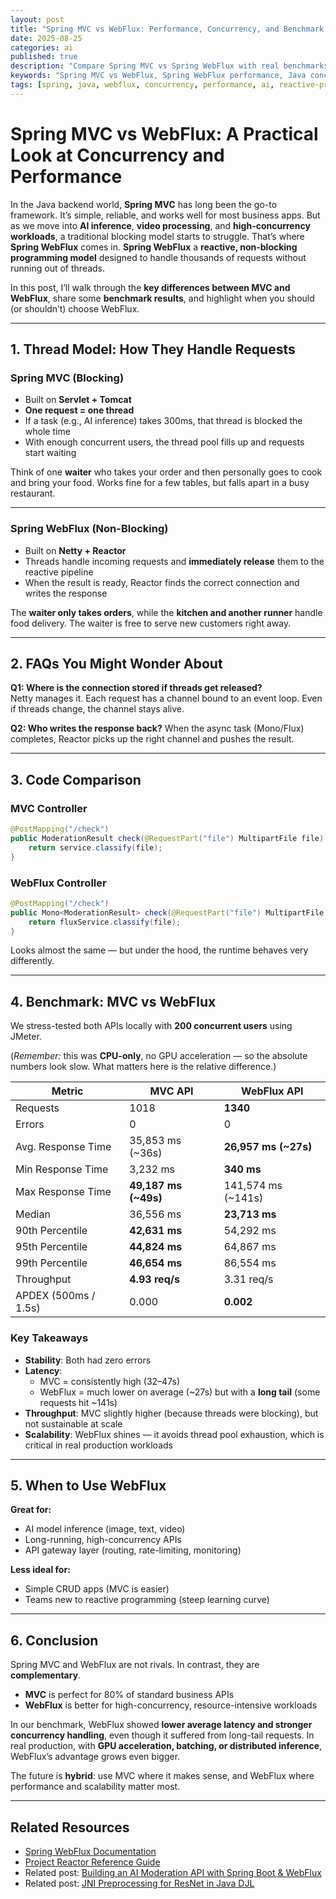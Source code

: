 ```yaml
---
layout: post
title: "Spring MVC vs WebFlux: Performance, Concurrency, and Benchmark Comparison"
date: 2025-08-25
categories: ai
published: true
description: "Compare Spring MVC vs Spring WebFlux with real benchmarks. Learn their performance, scalability, and best use cases for high-concurrency and AI applications."
keywords: "Spring MVC vs WebFlux, Spring WebFlux performance, Java concurrency, reactive programming, Spring benchmarks, API scalability, AI inference in Java"
tags: [spring, java, webflux, concurrency, performance, ai, reactive-programming, benchmarks]
---
```


# Spring MVC vs WebFlux: A Practical Look at Concurrency and Performance
In the Java backend world, **Spring MVC** has long been the go-to framework. It’s simple, reliable, and works well for most business apps. But as we move into **AI inference**, **video processing**, and **high-concurrency workloads**, a traditional blocking model starts to struggle. That’s where **Spring WebFlux** comes in. **Spring WebFlux** a **reactive, non-blocking programming model** designed to handle thousands of requests without running out of threads.

In this post, I’ll walk through the **key differences between MVC and WebFlux**, share some **benchmark results**, and highlight when you should (or shouldn’t) choose WebFlux.  

---

## 1. Thread Model: How They Handle Requests

### Spring MVC (Blocking)
- Built on **Servlet + Tomcat**
- **One request = one thread**
- If a task (e.g., AI inference) takes 300ms, that thread is blocked the whole time 
- With enough concurrent users, the thread pool fills up and requests start waiting 

Think of one **waiter** who takes your order and then personally goes to cook and bring your food. Works fine for a few tables, but falls apart in a busy restaurant.

---

### Spring WebFlux (Non-Blocking)
- Built on **Netty + Reactor**
- Threads handle incoming requests and **immediately release** them to the reactive pipeline
- When the result is ready, Reactor finds the correct connection and writes the response  

The **waiter only takes orders**, while the **kitchen and another runner** handle food delivery. The waiter is free to serve new customers right away.

---

## 2. FAQs You Might Wonder About 

**Q1: Where is the connection stored if threads get released?**  
Netty manages it. Each request has a channel bound to an event loop. Even if threads change, the channel stays alive.

**Q2: Who writes the response back?** 
When the async task (Mono/Flux) completes, Reactor picks up the right channel and pushes the result.

---

## 3. Code Comparison  

### MVC Controller
```java
@PostMapping("/check")
public ModerationResult check(@RequestPart("file") MultipartFile file) throws Exception {
    return service.classify(file);
}
```

### WebFlux Controller
```java
@PostMapping("/check")
public Mono<ModerationResult> check(@RequestPart("file") MultipartFile file) {
    return fluxService.classify(file);
}
```

Looks almost the same — but under the hood, the runtime behaves very differently.  

---

## 4. Benchmark: MVC vs WebFlux  
We stress-tested both APIs locally with **200 concurrent users** using JMeter.

(*Remember:* this was **CPU-only**, no GPU acceleration — so the absolute numbers look slow. What matters here is the relative difference.) 

| Metric | MVC API | WebFlux API |
|--------|---------|-------------|
| Requests | 1018 | **1340** |
| Errors | 0 | 0 |
| Avg. Response Time | 35,853 ms (~36s) | **26,957 ms (~27s)** |
| Min Response Time | 3,232 ms | **340 ms** |
| Max Response Time | **49,187 ms (~49s)** | 141,574 ms (~141s) |
| Median | 36,556 ms | **23,713 ms** |
| 90th Percentile | **42,631 ms** | 54,292 ms |
| 95th Percentile | **44,824 ms** | 64,867 ms |
| 99th Percentile | **46,654 ms** | 86,554 ms |
| Throughput | **4.93 req/s** | 3.31 req/s |
| APDEX (500ms / 1.5s) | 0.000 | **0.002** |

### Key Takeaways
- **Stability**: Both had zero errors 
- **Latency**:  
  - MVC = consistently high (32–47s)  
  - WebFlux = much lower on average (~27s) but with a **long tail** (some requests hit ~141s)  
- **Throughput**: MVC slightly higher (because threads were blocking), but not sustainable at scale
- **Scalability**: WebFlux shines — it avoids thread pool exhaustion, which is critical in real production workloads

---

## 5. When to Use WebFlux  

**Great for:**
- AI model inference (image, text, video)
- Long-running, high-concurrency APIs 
- API gateway layer (routing, rate-limiting, monitoring)

**Less ideal for:**
- Simple CRUD apps (MVC is easier)
- Teams new to reactive programming (steep learning curve)

---

## 6. Conclusion
Spring MVC and WebFlux are not rivals. In contrast, they are **complementary**.
- **MVC** is perfect for 80% of standard business APIs
- **WebFlux** is better for high-concurrency, resource-intensive workloads

In our benchmark, WebFlux showed **lower average latency and stronger concurrency handling**, even though it suffered from long-tail requests. In real production, with **GPU acceleration, batching, or distributed inference**, WebFlux’s advantage grows even bigger.

The future is **hybrid**: use MVC where it makes sense, and WebFlux where performance and scalability matter most. 

---

## Related Resources
- [Spring WebFlux Documentation](https://docs.spring.io/spring-framework/reference/web/webflux.html)
- [Project Reactor Reference Guide](https://projectreactor.io/docs/core/release/reference/)
- Related post: [Building an AI Moderation API with Spring Boot & WebFlux](/ai/2025/08/24/spring-boot-djl-image-moderation-api.html)
- Related post: [JNI Preprocessing for ResNet in Java DJL](/ai/2025/08/21/djl-resnet-jni-image-preprocessing.html)